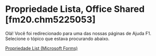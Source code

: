 
# Propriedade Lista, Office Shared [fm20.chm5225053]

Olá! Você foi redirecionado para uma das nossas páginas de Ajuda F1. Selecione o tópico que estava procurando abaixo.

[Propriedade List (Microsoft Forms)](http://msdn.microsoft.com/library/15ea715a-a361-34f4-98af-520942a6664e%28Office.15%29.aspx)
